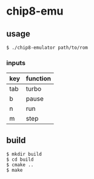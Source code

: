 # chip8-emu

## usage
```console
$ ./chip8-emulator path/to/rom
```

### inputs
| key | function |
|-----|----------|
| tab | turbo    |
| b   | pause    |
| n   | run      |
| m   | step     |
## build
```console
$ mkdir build
$ cd build
$ cmake ..
$ make
```